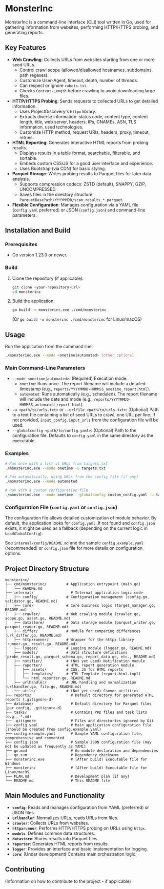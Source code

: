 # MonsterInc

MonsterInc is a command-line interface (CLI) tool written in Go, used for gathering information from websites, performing HTTP/HTTPS probing, and generating reports.

## Key Features

-   **Web Crawling**: Collects URLs from websites starting from one or more seed URLs.
    -   Control crawl scope (allowed/disallowed hostnames, subdomains, path regexes).
    -   Customize User-Agent, timeout, depth, number of threads.
    -   Can respect or ignore `robots.txt`.
    -   Checks `Content-Length` before crawling to avoid downloading large files.
-   **HTTP/HTTPS Probing**: Sends requests to collected URLs to get detailed information.
    -   Uses ProjectDiscovery's `httpx` library.
    -   Extracts diverse information: status code, content type, content length, title, web server, headers, IPs, CNAMEs, ASN, TLS information, used technologies.
    -   Customize HTTP method, request URIs, headers, proxy, timeout, retries.
-   **HTML Reporting**: Generates interactive HTML reports from probing results.
    -   Displays results in a table format, searchable, filterable, and sortable.
    -   Embeds custom CSS/JS for a good user interface and experience.
    -   Uses Bootstrap (via CDN) for basic styling.
-   **Parquet Storage**: Writes probing results to Parquet files for later data analysis.
    -   Supports compression codecs: ZSTD (default), SNAPPY, GZIP, UNCOMPRESSED.
    -   Saves files in the directory structure `ParquetBasePath/YYYYMMDD/scan_results_*.parquet`.
-   **Flexible Configuration**: Manages configuration via a YAML file (`config.yaml` preferred) or JSON (`config.json`) and command-line parameters.

## Installation and Build

### Prerequisites

-   Go version 1.23.0 or newer.

### Build

1.  Clone the repository (if applicable):
    ```bash
    git clone <your-repository-url>
    cd monsterinc
    ```
2.  Build the application:
    ```bash
    go build -o monsterinc.exe ./cmd/monsterinc
    ```
    (Or `go build -o monsterinc ./cmd/monsterinc` for Linux/macOS)

## Usage

Run the application from the command line:

```bash
./monsterinc.exe --mode <onetime|automated> [other_options]
```

### Main Command-Line Parameters

-   `--mode <onetime|automated>`: (Required) Execution mode.
    -   `onetime`: Runs once. The report filename will include a detailed timestamp (e.g., `reports/YYYYMMDD-HHMMSS_onetime_report.html`).
    -   `automated`: Runs automatically (e.g., scheduled). The report filename will include the date and mode (e.g., `reports/YYYYMMDD-HHMMSS_automated_report.html`).
-   `-u <path/to/urls.txt>` or `--urlfile <path/to/urls.txt>`: (Optional) Path to a text file containing a list of seed URLs to crawl, one URL per line. If not provided, `input_config.input_urls` from the configuration file will be used.
-   `--globalconfig <path/to/config.yaml>`: (Optional) Path to the configuration file. Defaults to `config.yaml` in the same directory as the executable.

### Examples

```bash
# Run once with a list of URLs from targets.txt
./monsterinc.exe --mode onetime -u targets.txt

# Run automatically, using URLs from the config file (if any)
./monsterinc.exe --mode automated

# Run with a custom configuration file
./monsterinc.exe --mode onetime --globalconfig custom_config.yaml -u targets.txt
```

### Configuration File (`config.yaml` or `config.json`)

The configuration file allows detailed customization of module behavior. By default, the application looks for `config.yaml`. If not found and `config.json` exists, it might be used as a fallback (depending on the current logic in `LoadGlobalConfig`).

See `internal/config/README.md` and the sample `config.example.yaml` (recommended) or `config.json` file for more details on configuration options.

## Project Directory Structure

```
monsterinc/
├── cmd/monsterinc/         # Application entrypoint (main.go)
│   └── README.md
├── internal/                 # Internal application logic code
│   ├── config/             # Configuration management (config.go, validator.go, README.md)
│   ├── core/               # Core business logic (target_manager.go, README.md)
│   ├── crawler/            # Web crawling module (crawler.go, scope.go, asset.go, README.md)
│   ├── datastore/          # Data storage module (parquet_writer.go, parquet_reader.go, README.md)
│   ├── differ/             # Module for comparing differences (url_differ.go, README.md)
│   ├── httpxrunner/        # Wrapper for the httpx library (runner.go, result.go, README.md)
│   ├── logger/             # Logging module (logger.go, README.md)
│   ├── models/             # Data structure definitions (probe_result.go, parquet_schema.go, report_data.go, etc., README.md)
│   ├── notifier/           # (Not yet used) Notification module
│   ├── reporter/           # HTML report generation module
│   │   ├── assets/         # CSS, JS for HTML reports
│   │   ├── templates/      # HTML Template (report.html.tmpl)
│   │   └── html_reporter.go, README.md
│   ├── urlhandler/         # URL handling and normalization (urlhandler.go, file.go, README.md)
│   └── utils/              # (Not yet used) Common utilities
├── reports/                  # Default directory for generated HTML reports (.gitignore-d)
├── database/                 # Default directory for Parquet files (per config, .gitignore-d)
├── tasks/                    # Contains PRD files and task lists (e.g., *.md)
├── .gitignore                # Files and directories ignored by Git
├── config.yaml               # Main application configuration file (should be created from config.example.yaml)
├── config.example.yaml       # Sample YAML configuration file, comprehensive and commented
├── config.json               # Sample JSON configuration file (may not be updated as frequently as YAML)
├── go.mod                    # Go module declaration and dependencies
├── go.sum                    # Dependency checksums
├── monsterinc.exe            # (After build) Executable file for Windows
├── monsterinc                # (After build) Executable file for Linux/macOS
├── PLAN.md                   # Development plan (if any)
└── README.md                 # This README file
```

## Main Modules and Functionality

-   **`config`**: Reads and manages configuration from YAML (preferred) or JSON files.
-   **`urlhandler`**: Normalizes URLs, reads URLs from files.
-   **`crawler`**: Collects URLs from websites.
-   **`httpxrunner`**: Performs HTTP/HTTPS probing on URLs using `httpx`.
-   **`models`**: Defines common data structures.
-   **`datastore`**: Stores results into Parquet files.
-   **`reporter`**: Generates HTML reports from results.
-   **`logger`**: Provides an interface and basic implementation for logging.
-   **`core`**: (Under development) Contains main orchestration logic.

## Contributing

(Information on how to contribute to the project - if applicable) 